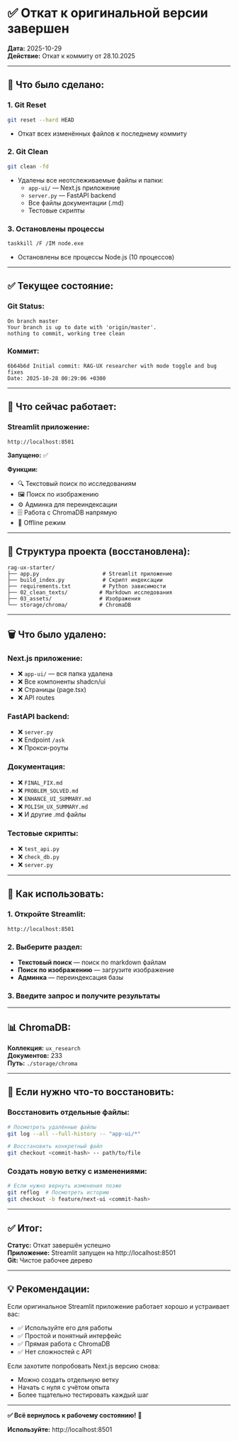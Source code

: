 # ✅ Откат к оригинальной версии завершен

**Дата:** 2025-10-29  
**Действие:** Откат к коммиту от 28.10.2025

---

## 🔄 Что было сделано:

### 1. Git Reset
```bash
git reset --hard HEAD
```
- Откат всех изменённых файлов к последнему коммиту

### 2. Git Clean
```bash
git clean -fd
```
- Удалены все неотслеживаемые файлы и папки:
  - `app-ui/` — Next.js приложение
  - `server.py` — FastAPI backend
  - Все файлы документации (.md)
  - Тестовые скрипты

### 3. Остановлены процессы
```bash
taskkill /F /IM node.exe
```
- Остановлены все процессы Node.js (10 процессов)

---

## ✅ Текущее состояние:

### Git Status:
```
On branch master
Your branch is up to date with 'origin/master'.
nothing to commit, working tree clean
```

### Коммит:
```
6b64b6d Initial commit: RAG-UX researcher with mode toggle and bug fixes
Date: 2025-10-28 00:29:06 +0300
```

---

## 🎈 Что сейчас работает:

### Streamlit приложение:
```
http://localhost:8501
```

**Запущено:** ✅

**Функции:**
- 🔍 Текстовый поиск по исследованиям
- 🖼️ Поиск по изображению
- ⚙️ Админка для переиндексации
- 🗄️ Работа с ChromaDB напрямую
- 🔌 Offline режим

---

## 📂 Структура проекта (восстановлена):

```
rag-ux-starter/
├── app.py                    # Streamlit приложение
├── build_index.py            # Скрипт индексации
├── requirements.txt          # Python зависимости
├── 02_clean_texts/          # Markdown исследования
├── 03_assets/               # Изображения
└── storage/chroma/          # ChromaDB
```

---

## 🗑️ Что было удалено:

### Next.js приложение:
- ❌ `app-ui/` — вся папка удалена
- ❌ Все компоненты shadcn/ui
- ❌ Страницы (page.tsx)
- ❌ API routes

### FastAPI backend:
- ❌ `server.py`
- ❌ Endpoint `/ask`
- ❌ Прокси-роуты

### Документация:
- ❌ `FINAL_FIX.md`
- ❌ `PROBLEM_SOLVED.md`
- ❌ `ENHANCE_UI_SUMMARY.md`
- ❌ `POLISH_UX_SUMMARY.md`
- ❌ И другие .md файлы

### Тестовые скрипты:
- ❌ `test_api.py`
- ❌ `check_db.py`
- ❌ `server.py`

---

## 🎯 Как использовать:

### 1. Откройте Streamlit:
```
http://localhost:8501
```

### 2. Выберите раздел:
- **Текстовый поиск** — поиск по markdown файлам
- **Поиск по изображению** — загрузите изображение
- **Админка** — переиндексация базы

### 3. Введите запрос и получите результаты

---

## 📊 ChromaDB:

**Коллекция:** `ux_research`  
**Документов:** 233  
**Путь:** `./storage/chroma`

---

## 🔧 Если нужно что-то восстановить:

### Восстановить отдельные файлы:
```bash
# Посмотреть удалённые файлы
git log --all --full-history -- "app-ui/*"

# Восстановить конкретный файл
git checkout <commit-hash> -- path/to/file
```

### Создать новую ветку с изменениями:
```bash
# Если нужно вернуть изменения позже
git reflog  # Посмотреть историю
git checkout -b feature/next-ui <commit-hash>
```

---

## ✅ Итог:

**Статус:** Откат завершён успешно  
**Приложение:** Streamlit запущен на http://localhost:8501  
**Git:** Чистое рабочее дерево

---

## 💡 Рекомендации:

Если оригинальное Streamlit приложение работает хорошо и устраивает вас:
- ✅ Используйте его для работы
- ✅ Простой и понятный интерфейс
- ✅ Прямая работа с ChromaDB
- ✅ Нет сложностей с API

Если захотите попробовать Next.js версию снова:
- Можно создать отдельную ветку
- Начать с нуля с учётом опыта
- Более тщательно тестировать каждый шаг

---

**✅ Всё вернулось к рабочему состоянию!** 🎈

**Используйте:** http://localhost:8501

